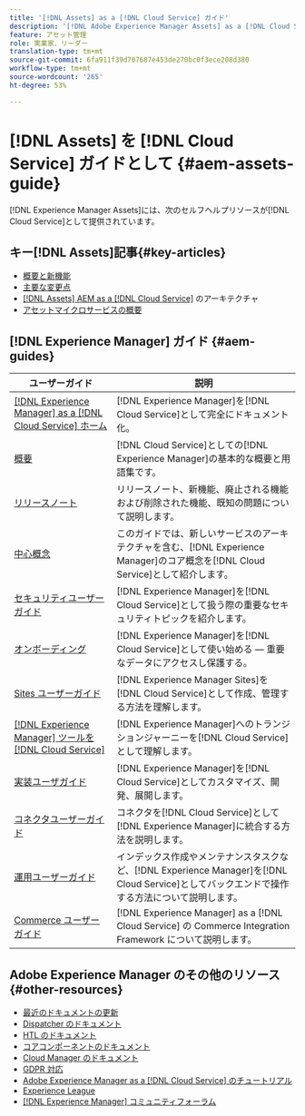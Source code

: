 ```yaml
---
title: '[!DNL Assets] as a [!DNL Cloud Service] ガイド'
description: '[!DNL Adobe Experience Manager Assets] as a [!DNL Cloud Service] セルフサービスのリソースとドキュメントのリンク'
feature: アセット管理
role: 実業家、リーダー
translation-type: tm+mt
source-git-commit: 6fa911f39d707687e453de270bc0f3ece208d380
workflow-type: tm+mt
source-wordcount: '265'
ht-degree: 53%

---
```



# [!DNL Assets] を [!DNL Cloud Service] ガイドとして  {#aem-assets-guide}

[!DNL Experience Manager Assets]には、次のセルフヘルプリソースが[!DNL Cloud Service]として提供されています。

## キー[!DNL Assets]記事{#key-articles}

* [概要と新機能](overview.md)
* [主要な変更点](/help/assets/assets-cloud-changes.md)
* [ [!DNL Assets] AEM as a [!DNL Cloud Service]](architecture.md) のアーキテクチャ
* [アセットマイクロサービスの概要](/help/assets/asset-microservices-overview.md)

## [!DNL Experience Manager] ガイド  {#aem-guides}

| ユーザーガイド | 説明 |
|---|---|
| [[!DNL Experience Manager] as a [!DNL Cloud Service] ホーム](/help/landing/home.md) | [!DNL Experience Manager]を[!DNL Cloud Service]として完全にドキュメント化。 |
| [概要](/help/overview/home.md) | [!DNL Cloud Service]としての[!DNL Experience Manager]の基本的な概要と用語集です。 |
| [リリースノート](/help/release-notes/home.md) | リリースノート、新機能、廃止される機能および削除された機能、既知の問題について説明します。 |
| [中心概念](/help/core-concepts/home.md) | このガイドでは、新しいサービスのアーキテクチャを含む、[!DNL Experience Manager]のコア概念を[!DNL Cloud Service]として紹介します。 |
| [セキュリティユーザーガイド](/help/security/home.md) | [!DNL Experience Manager]を[!DNL Cloud Service]として扱う際の重要なセキュリティトピックを紹介します。 |
| [オンボーディング](/help/onboarding/home.md) | [!DNL Experience Manager]を[!DNL Cloud Service]として使い始める — 重要なデータにアクセスし保護する。 |
| [Sites ユーザーガイド](/help/sites-cloud/home.md) | [!DNL Experience Manager Sites]を[!DNL Cloud Service]として作成、管理する方法を理解します。 |
| [ [!DNL Experience Manager] ツールを [!DNL Cloud Service]](/help/move-to-cloud-service/home.md) | [!DNL Experience Manager]へのトランジションジャーニーを[!DNL Cloud Service]として理解します。 |
| [実装ユーザガイド](/help/implementing/home.md) | [!DNL Experience Manager]を[!DNL Cloud Service]としてカスタマイズ、開発、展開します。 |
| [コネクタユーザーガイド](/help/connectors/home.md) | コネクタを[!DNL Cloud Service]として[!DNL Experience Manager]に統合する方法を説明します。 |
| [運用ユーザーガイド](/help/operations/home.md) | インデックス作成やメンテナンスタスクなど、[!DNL Experience Manager]を[!DNL Cloud Service]としてバックエンドで操作する方法について説明します。 |
| [Commerce ユーザーガイド](/help/commerce-cloud/home.md) | [!DNL Experience Manager] as a [!DNL Cloud Service] の Commerce Integration Framework について説明します。 |

## Adobe Experience Manager のその他のリソース {#other-resources}

* [最近のドキュメントの更新](https://experienceleague.adobe.com/docs/experience-manager-release-information/aem-release-updates/doc-updates/documentation-updates.html?lang=ja#aem-as-a-cloud-service)
* [Dispatcher のドキュメント](/help/implementing/dispatcher/overview.md)
* [HTL のドキュメント](https://experienceleague.adobe.com/docs/experience-manager-htl/using/overview.html?lang=ja)
* [コアコンポーネントのドキュメント](https://experienceleague.adobe.com/docs/experience-manager-core-components/using/introduction.html?lang=ja)
* [Cloud Manager のドキュメント](https://experienceleague.adobe.com/docs/experience-manager-cloud-manager/using/introduction-to-cloud-manager.html?lang=ja)
* [GDPR 対応](/help/onboarding/data-privacy-and-protection-readiness/aem-readiness.md)
* [Adobe Experience Manager as a [!DNL Cloud Service] のチュートリアル](https://experienceleague.adobe.com/docs/experience-manager-learn/cloud-service/overview.html?lang=ja)
* [Experience League](https://experienceleague.adobe.com/?promoid=K42KVXHD&amp;mv=other&amp;lang=ja#recommended/solutions/experience-manager)
* [[!DNL Experience Manager] コミュニティフォーラム](https://experienceleaguecommunities.adobe.com/t5/adobe-experience-manager/ct-p/adobe-experience-manager-community?lang=ja)
